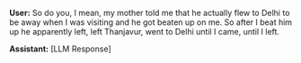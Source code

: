 **User:**
So do you, I mean, my mother told me that he actually flew to Delhi to be away when I was visiting and he got beaten up on me. So after I beat him up he apparently left, left Thanjavur, went to Delhi until I came, until I left.

**Assistant:**
[LLM Response]

